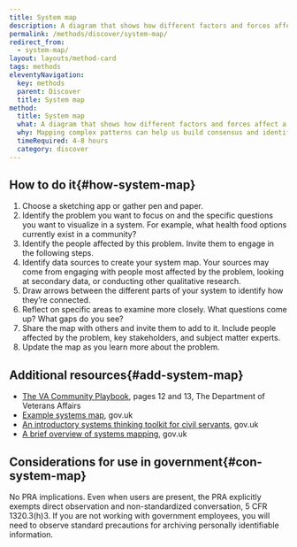 ```yaml
---
title: System map
description: A diagram that shows how different factors and forces affect a given system. Unlike journey maps or service blueprints, which visualize specific services.
permalink: /methods/discover/system-map/
redirect_from:
  - system-map/
layout: layouts/method-card
tags: methods
eleventyNavigation:
  key: methods
  parent: Discover
  title: System map
method:
  title: System map
  what: A diagram that shows how different factors and forces affect a given system. Unlike journey maps or service blueprints, which visualize specific services.
  why: Mapping complex patterns can help us build consensus and identify opportunities. Maps can also be used to onboard new team members and inform product decisions.
  timeRequired: 4-8 hours
  category: discover
---
```


  ## How to do it{#how-system-map}

  1. Choose a sketching app or gather pen and paper.
  2. Identify the problem you want to focus on and the specific questions you want to visualize in a system. For example, what health food options currently exist in a community?
  3. Identify the people affected by this problem. Invite them to engage in the following steps.
  4. Identify data sources to create your system map. Your sources may come from engaging with people most affected by the problem, looking at secondary data, or conducting other qualitative research.
  5. Draw arrows between the different parts of your system to identify how they’re connected.
  6. Reflect on specific areas to examine more closely. What questions come up? What gaps do you see?
  7. Share the map with others and invite them to add to it. Include people affected by the problem, key stakeholders, and subject matter experts.
  8. Update the map as you learn more about the problem.

<section class="method--section method--section--additional-resources" markdown="1">

## Additional resources{#add-system-map}

- [The VA Community Playbook](https://department.va.gov/veterans-experience/wp-content/uploads/sites/2/2022/10/va-community-playbook.pdf), pages 12 and 13, The Department of Veterans Affairs
- [Example systems map](https://www.gov.uk/government/publications/systems-thinking-for-civil-servants/toolkit#iterative-and-cyclical-flow-of-the-toolkit), gov.uk
- [An introductory systems thinking toolkit for civil servants](https://www.gov.uk/government/publications/systems-thinking-for-civil-servants/toolkit#introduction-to-systems-thinking), gov.uk
- [A brief overview of systems mapping](https://mojdigital.blog.gov.uk/2020/06/02/systems-mapping-a-brief-overview-of-what-why-and-how-part-1/), gov.uk

</section>

<section class="method--section method--section--government-considerations" markdown="1" >

## Considerations for use in government{#con-system-map}

No PRA implications. Even when users are present, the PRA explicitly exempts direct observation and non-standardized conversation, 5 CFR 1320.3(h)3.
If you are not working with government employees, you will need to observe standard precautions for archiving personally identifiable information.

</section>
